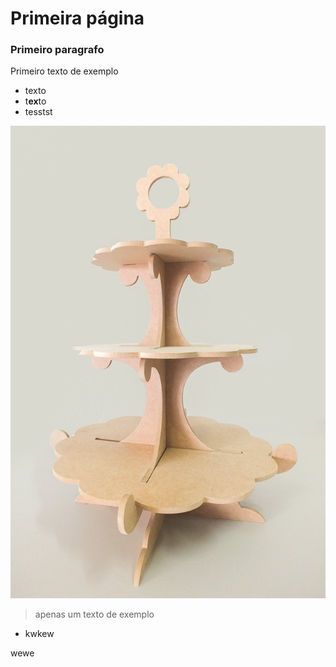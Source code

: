 # Primeira página

### Primeiro paragrafo

Primeiro texto de exemplo 

* texto
* t**ex**to
* tesstst

![texto adicional imagem](.gitbook/assets/66786324_720439651744148_656917446946455552_n.jpg)

> apenas um texto de exemplo

* kwkew

wewe

